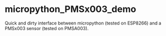 # micropython_PMSx003_demo
Quick and dirty interface between micropython (tested on ESP8266) and a PMSx003 sensor (tested on PMSA003).

